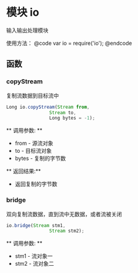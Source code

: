 # 模块 io
输入输出处理模块

使用方法：
@code
var io = require(&#39;io&#39;);
@endcode
## 函数
        
### copyStream
复制流数据到目标流中
```JavaScript
Long io.copyStream(Stream from,
                Stream to,
                Long bytes = -1);
```

** 调用参数: **
* from - 源流对象
* to - 目标流对象
* bytes - 复制的字节数

** 返回结果:**
* 返回复制的字节数

### bridge
双向复制流数据，直到流中无数据，或者流被关闭
```JavaScript
io.bridge(Stream stm1,
                Stream stm2);
```

** 调用参数: **
* stm1 - 流对象一
* stm2 - 流对象二

